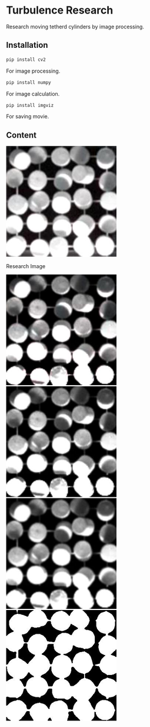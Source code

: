 # Turbulence Research

Research moving tetherd cylinders by image processing.

## Installation

```bash
pip install cv2
```
For image processing.

```bash
pip install numpy
```
For image calculation.

```bash
pip install imgviz
```
For saving movie.

## Content

<div align="left"> <img src="https://github.com/wkotaro/Research/blob/master/original/cylinder_46/00000000.jpg", title="Original"> </div>

Research Image

<div align="left"> <img src="https://github.com/wkotaro/Research/blob/master/gamma/cylinder_46/00000000.jpg", title="Gamma"> </div>

<div align="left"> <img src="https://github.com/wkotaro/Research/blob/master/gray/cylinder_46/00000000.jpg", title="Gray"> </div>

<div align="left"> <img src="https://github.com/wkotaro/Research/blob/master/gauss/cylinder_46/00000000.jpg", title="Gauss"> </div>

<div align="left"> <img src="https://github.com/wkotaro/Research/blob/master/out/cylinder_46/00000000.jpg", title="Out"> </div>
